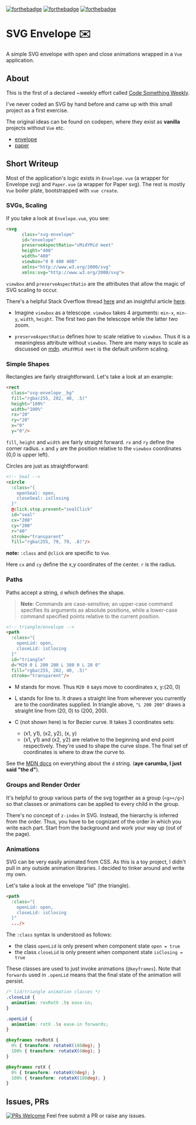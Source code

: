 [![forthebadge](https://forthebadge.com/images/badges/fuck-it-ship-it.svg)](https://forthebadge.com)
[![forthebadge](https://forthebadge.com/images/badges/built-with-love.svg)](https://forthebadge.com)
[![forthebadge](https://forthebadge.com/images/badges/made-with-vue.svg)](https://forthebadge.com)

# SVG Envelope :envelope:
A simple SVG envelope with open and close animations wrapped in a `Vue` application.

## About
This is the first of a declared ~weekly effort called [Code Something Weekly](https://medium.com/@vapurrmaid/code-something-weekly-how-and-why-44640d279ca1).

I've never coded an SVG by hand before and came up with this small project as a first exercise.

The original ideas can be found on codepen, where they exist as **vanilla** projects without `Vue` etc.

- [envelope](https://codepen.io/vapurrmaid/pen/QBdxdR)
- [paper](https://codepen.io/vapurrmaid/pen/XBMJyv)


## Short Writeup
Most of the application's logic exists in `Envelope.vue` (a wrapper for Envelope svg) and `Paper.vue` (a wrapper for Paper svg). The rest is mostly `Vue` boiler plate, bootstrapped with `vue create`.

### SVGs, Scaling
If you take a look at `Envelope.vue`, you see:

```html
<svg
      class="svg-envelope"
      id="envelope"
      preserveAspectRatio="xMidYMid meet"
      height="400"
      width="400"
      viewbox="0 0 400 400"
      xmlns="http://www.w3.org/2000/svg"
      xmlns:svg="http://www.w3.org/2000/svg">
```

`viewbox` and `preserveAspectRatio` are the attributes that allow the magic of SVG scaling to occur.

There's a helpful Stack Overflow thread [here](https://stackoverflow.com/questions/19484707/how-can-i-make-an-svg-scale-with-its-parent-container) and an insightful article [here](https://css-tricks.com/scale-svg/).

 - Imagine `viewbox` as a telescope. `viewbox` takes 4 arguments: `min-x`, `min-y`, `width`, `height`. The first two pan the telescope while the latter two zoom.

- `preserveAspectRatio` defines how to scale relative to `viewbox`. Thus it is a meaningless attribute without `viewbox`. There are many ways to scale as discussed on [mdn](https://developer.mozilla.org/en-US/docs/Web/SVG/Attribute/preserveAspectRatio). `xMidYMid meet` is the default uniform scaling.

### Simple Shapes
Rectangles are fairly straightforward. Let's take a look at an example:

```html
<rect
  class="svg-envelope__bg"
  fill="rgba(255, 202, 40, .5)"
  height="100%"
  width="100%"
  rx="20"
  ry="20"
  x="0"
  y="0"/>
```

`fill`, `height` and `width` are fairly straight forward. `rx` and `ry` define the corner radius. `x` and `y` are the position relative to the `viewbox` coordinates (0,0 is upper left).

Circles are just as straightforward:
```html
<!-- Seal -->
<circle
  :class="{
    openSeal: open,
    closeSeal: isClosing
  }"
  @click.stop.prevent="sealClick"
  id="seal"
  cx="200"
  cy="200"
  r="40"
  stroke="transparent"
  fill="rgba(255, 79, 79, .8)"/>
```
**note:** `:class` and `@click` are specific to `Vue`.

Here `cx` and `cy` define the x,y coordinates of the center. `r` is the radius.

### Paths
Paths accept a string, `d` which defines the shape.

> **Note**: Commands are case-sensitive; an upper-case command specifies its arguments as absolute positions, while a lower-case command specified points relative to the current position.

```html
<!-- triangle/envelope -->
<path
  :class="{
    openLid: open,
    closeLid: isClosing
  }"
  id="triangle"
  d="M20 0 L 200 200 L 380 0 L 20 0"
  fill="rgba(255, 202, 40, .5)"
  stroke="transparent"/>
```

- M stands for move. Thus `M20 0` says move to coordinates x, y:(20, 0)
- L stands for line to. It draws a straight line from wherever you currently are to the coordinates supplied. In triangle above, `"L 200 200"` draws a straight line from (20, 0) to (200, 200).

- C (not shown here) is for Bezier curve. It takes 3 coordinates sets:
  - (x1, y1), (x2, y2), (x, y)
  - (x1, y1) and (x2, y2) are relative to the beginning and end point respectively. They're used to shape the curve slope. The final set of coordinates is where to draw the curve to.

See the [MDN docs](https://developer.mozilla.org/en-US/docs/Web/SVG/Attribute/d) on everything about the `d` string. (**aye carumba, I just said "the d"**).


### Groups and Render Order
It's helpful to group various parts of the svg together as a group (`<g></g>`) so that classes or animations can be applied to every child in the group.

There's no concept of `z-index` in SVG. Instead, the hierarchy is inferred from the order. Thus, you have to be cognizant of the order in which you write each part. Start from the background and work your way up (out of the page).


### Animations
SVG can be very easily animated from CSS. As this is a toy project, I didn't pull in any outside animation libraries. I decided to tinker around and write my own.

Let's take a look at the envelope "lid" (the triangle).

```html
<path
  :class="{
    openLid: open,
    closeLid: isClosing
  }"
  .../>
```

The `:class` syntax is understood as follows:
- the class `openLid` is only present when component state `open = true`
- the class `closeLid` is only present when component state `isClosing = true`

These classes are used to just invoke animations (`@keyframes`). Note that `forwards` used in `.openLid` means that the final state of the animation will persist. 

```css
/* lid/triangle animation classes */
.closeLid {
  animation: revRotX .5s ease-in;
}

.openLid {
  animation: rotX .5s ease-in forwards;
}

@keyframes revRotX {
  0% { transform: rotateX(180deg); }
  100% { transform: rotateX(0deg); }
}

@keyframes rotX {
  0% { transform: rotateX(0deg); }
  100% { transform: rotateX(180deg); }
}
```



## Issues, PRs
[![PRs Welcome](https://img.shields.io/badge/PRs-welcome-brightgreen.svg?style=flat-square)](http://makeapullrequest.com)
Feel free submit a PR or raise any issues. 
